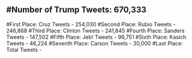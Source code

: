 #Number of Trump Tweets: 670,333
---
#First Place: Cruz Tweets - 254,030
#Second Place: Rubio Tweets - 246,868
#Third Place: Clinton Tweets - 241,845
#Fourth Place: Sanders Tweets - 147,502
#Fifth Place: Jeb! Tweets - 96,751
#Sixth Place: Kasich Tweets - 46,224
#Seventh Place: Carson Tweets - 30,000
#Last Place: Total Tweets -  
